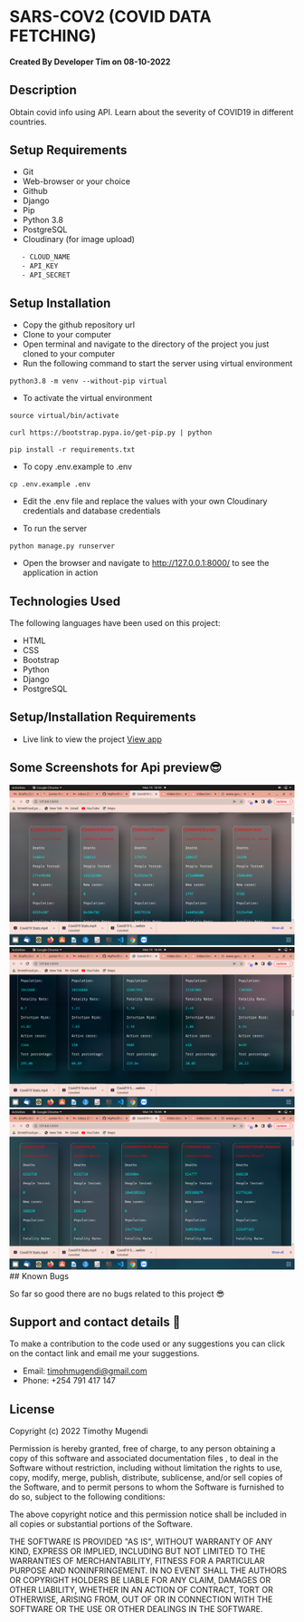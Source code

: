 # SARS-COV2 (COVID DATA FETCHING)

#### Created By Developer Tim on 08-10-2022

## Description

Obtain covid info using API.
Learn about the severity of COVID19 in different countries.

## Setup Requirements

- Git
- Web-browser or your choice
- Github
- Django 
- Pip
- Python 3.8
- PostgreSQL
- Cloudinary (for image upload) 
```
   - CLOUD_NAME 
   - API_KEY
   - API_SECRET
```

## Setup Installation

- Copy the github repository url
- Clone to your computer
- Open terminal and navigate to the directory of the project you just cloned to your computer
- Run the following command to start the server using virtual environment

```
python3.8 -m venv --without-pip virtual
```

- To activate the virtual environment

```
source virtual/bin/activate
```

```
curl https://bootstrap.pypa.io/get-pip.py | python
```

```
pip install -r requirements.txt
```

- To copy .env.example to .env

```
cp .env.example .env
```

- Edit the .env file and replace the values with your own Cloudinary credentials and database credentials

- To run the server

```
python manage.py runserver

```


- Open the browser and navigate to http://127.0.0.1:8000/ to see the application in action

## Technologies Used

The following languages have been used on this project:

- HTML
- CSS
- Bootstrap
- Python
- Django
- PostgreSQL

## Setup/Installation Requirements

- Live link to view the project <a target="_blank" href="#">View app</a>

## Some Screenshots for Api preview😎
 <img src="./screenshots/1.png" alt="screenshot" />

  <img src="./screenshots/2.png" alt="screenshot" />

  <img src="./screenshots/3.png" alt="screenshot" />
## Known Bugs

So far so good there are no bugs related to this project 😎

## Support and contact details 🙂

To make a contribution to the code used or any suggestions you can click on the contact link and email me your suggestions.

- Email: timohmugendi@gmail.com
- Phone: +254 791 417 147

## License

Copyright (c) 2022 Timothy Mugendi

Permission is hereby granted, free of charge, to any person obtaining a copy
of this software and associated documentation files , to deal
in the Software without restriction, including without limitation the rights
to use, copy, modify, merge, publish, distribute, sublicense, and/or sell
copies of the Software, and to permit persons to whom the Software is
furnished to do so, subject to the following conditions:

The above copyright notice and this permission notice shall be included in all
copies or substantial portions of the Software.

THE SOFTWARE IS PROVIDED "AS IS", WITHOUT WARRANTY OF ANY KIND, EXPRESS OR
IMPLIED, INCLUDING BUT NOT LIMITED TO THE WARRANTIES OF MERCHANTABILITY,
FITNESS FOR A PARTICULAR PURPOSE AND NONINFRINGEMENT. IN NO EVENT SHALL THE
AUTHORS OR COPYRIGHT HOLDERS BE LIABLE FOR ANY CLAIM, DAMAGES OR OTHER
LIABILITY, WHETHER IN AN ACTION OF CONTRACT, TORT OR OTHERWISE, ARISING FROM,
OUT OF OR IN CONNECTION WITH THE SOFTWARE OR THE USE OR OTHER DEALINGS IN THE
SOFTWARE.